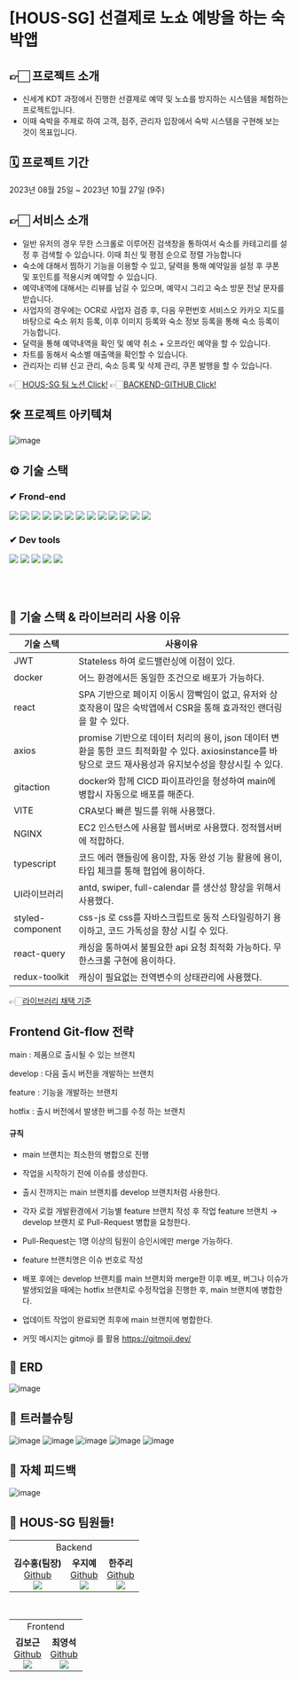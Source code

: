 # [HOUS-SG] 선결제로 노쇼 예방을 하는 숙박앱 


## 👉🏻 프로젝트 소개

- 신세계 KDT 과정에서 진행한 선결제로 예약 및 노쇼를 방지하는 시스템을 체험하는 프로젝트입니다.
- 이때 숙박을 주제로 하여 고객, 점주, 관리자 입장에서 숙박 시스템을 구현해 보는 것이 목표입니다.

## 🗓 프로젝트 기간
2023년 08월 25일 ~ 2023년 10월 27일 (9주)

## 👉🏻 서비스 소개 <br>
- 일반 유저의 경우 무한 스크롤로 이루어진 검색창을 통하여서 숙소를 카테고리를 설정 후 검색할 수 있습니다. 이때 최신 및 평점 순으로 정렬 가능합니다
- 숙소에 대해서 찜하기 기능을 이용할 수 있고, 달력을 통해 예약일을 설정 후 쿠폰 및 포인트를 적용시켜 예약할 수 있습니다.
- 예약내역에 대해서는 리뷰를 남길 수 있으며, 예약시 그리고 숙소 방문 전날 문자를 받습니다.
- 사업자의 경우에는 OCR로 사업자 검증 후, 다음 우편번호 서비스오 카카오 지도를 바탕으로 숙소 위치 등록, 이후 이미지 등록와 숙소 정보 등록을 통해 숙소 등록이 가능합니다.
- 달력을 통해 예약내역을 확인 및 예약 취소 + 오프라인 예약을 할 수 있습니다.
- 차트를 동해서 숙소별 매출액을 확인할 수 있습니다.
- 관리자는 리뷰 신고 관리, 숙소 등록 및 삭제 관리, 쿠폰 발행을 할 수 있습니다. 

👉🏻[HOUS-SG 팀 노션  Click!](https://www.notion.so/HOUS-SG-Project-68a8b031b7ee4be5aad70516b1214c74)
👉🏻[BACKEND-GITHUB  Click!](https://github.com/ssgfinal/backend-final)

## 🛠 프로젝트 아키텍쳐
![image](https://github.com/ssgfinal/frontend-final/assets/120103909/709638dc-798b-4358-9ab9-5441fcfa2333)


## ⚙ 기술 스택

### ✔ Frond-end
<div>
<img src="https://img.shields.io/badge/react-61DAFB?style=for-the-badge&logo=react&logoColor=black">
<img src="https://img.shields.io/badge/html5-E34F26?style=for-the-badge&logo=html5&logoColor=white">
<img src="https://img.shields.io/badge/css-1572B6?style=for-the-badge&logo=css3&logoColor=white">
<img src="https://img.shields.io/badge/typescript-3178C6?style=for-the-badge&logo=typescript&logoColor=white">
<img src="https://img.shields.io/badge/styledcomponents-DB7093?style=for-the-badge&logo=styledcomponents&logoColor=white">
<img src="https://img.shields.io/badge/vite-646CFF?style=for-the-badge&logo=vite&logoColor=black">
<img src="https://img.shields.io/badge/nginx-009639?style=for-the-badge&logo=nginx&logoColor=black">
<img src="https://img.shields.io/badge/Docker-2496ED?style=for-the-badge&logo=Docker&logoColor=white">
<img src="https://img.shields.io/badge/githubactions-2088FF?style=for-the-badge&logo=githubactions&logoColor=white">
<img src="https://img.shields.io/badge/reactquery-FF4154?style=for-the-badge&logo=reactquery&logoColor=white">
<img src="https://img.shields.io/badge/Redux Toolkit-764ABC?style=for-the-badge&logo=Redux&logoColor=white"/>
<img src="https://img.shields.io/badge/Axios-5A29E4?style=for-the-badge&logo=Axios&logoColor=white">
<img src="https://img.shields.io/badge/dotenv-ECD53F?style=for-the-badge&logo=.ENV&logoColor=white">



</div>

### ✔ Dev tools
<div>
<img src="https://img.shields.io/badge/Visual Studio Code-007ACC?style=for-the-badge&logo=Visual Studio Code&logoColor=white">
<img src="https://img.shields.io/badge/Git-F05032?style=for-the-badge&logo=Git&logoColor=white"/>
<img src="https://img.shields.io/badge/GitHub-181717?style=for-the-badge&logo=GitHub&logoColor=white"/>
<img src="https://img.shields.io/badge/KakaoTalk-FFCD00?style=for-the-badge&logo=KakaoTalk&logoColor=black"/>
<img src="https://img.shields.io/badge/notion-000000?style=for-the-badge&logo=notion&logoColor=black"/>

</div>

<br><br>

## 📝 기술 스택 & 라이브러리 사용 이유

| 기술 스택 | 사용이유 |
| --- | --- |
| JWT | Stateless 하여 로드밸런싱에 이점이 있다. |
| docker | 어느 환경에서든 동일한 조건으로 배포가 가능하다. |
| react | SPA 기반으로 페이지 이동시 깜빡임이 없고, 유저와 상호작용이 많은 숙박앱에서 CSR을 통해 효과적인 랜더링을 할 수 있다.|
| axios | promise 기반으로 데이터 처리의 용이, json 데이터 변환을 통한 코드 최적화할 수 있다. axiosinstance를 바탕으로 코드 재사용성과 유지보수성을 향상시킬 수 있다. |
| gitaction | docker와 함께 CICD 파이프라인을 형성하여 main에 병합시 자동으로 배포를 해준다. |
| VITE | CRA보다 빠른 빌드를 위해 사용했다. |
| NGINX | EC2 인스턴스에 사용할 웹서버로 사용했다. 정적웹서버에 적합하다.|
| typescript | 코드 에러 핸들링에 용이함, 자동 완성 기능 활용에 용이, 타입 체크를 통해 협업에 용이하다. |
| UI라이브러리 | antd, swiper, full-calendar 를 생산성 향상을 위해서 사용했다. |
| styled-component | css-js 로 css를 자바스크립트로 동적 스타일링하기 용이하고, 코드 가독성을 향상 시킬 수 있다.|
| react-query | 캐싱을 통하여서 불필요한 api 요청 최적화 가능하다. 무한스크롤 구현에 용이하다.|
| redux-toolkit| 캐싱이 필요없는 전역변수의 상태관리에 사용했다. |

👉🏻[라이브러리 채택 기준](https://www.notion.so/5b8e07ea6cfc436893f75afdc0615bce)

  
## Frontend Git-flow 전략
main : 제품으로 출시될 수 있는 브랜치 

develop : 다음 출시 버전을 개발하는 브랜치

feature : 기능을 개발하는 브랜치

hotfix : 출시 버전에서 발생한 버그를 수정 하는 브랜치


#### 규칙

- main 브랜치는 최소한의 병합으로 진행

- 작업을 시작하기 전에 이슈를 생성한다.

- 출시 전까지는 main 브랜치를 develop 브랜치처럼 사용한다.

- 각자 로컬 개발환경에서 기능별 feature 브랜치 작성 후 작업 feature 브랜치 → develop 브랜치 로 Pull-Request 병합을 요청한다.

- Pull-Request는 1명 이상의 팀원이 승인시에만 merge 가능하다.

- feature 브랜치명은 이슈 번호로 작성

- 배포 후에는  develop 브랜치를  main 브랜치와 merge한 이후 베포, 버그나 이슈가 발생되었을 때에는 hotfix 브랜치로 수정작업을 진행한 후, main 브랜치에 병합한다.

- 업데이트 작업이 완료되면 최후에 main 브랜치에 병합한다.

- 커밋 메시지는 gitmoji 를 활용   https://gitmoji.dev/

  
## 👷 ERD
![image](https://github.com/ssgfinal/frontend-final/assets/120103909/1343b574-30ef-4a5e-bdc0-3a0117e8747e)


## 🔆 트러블슈팅
![image](https://github.com/ssgfinal/frontend-final/assets/120103909/a118e41b-f583-4775-ab6e-47793f17f744)
![image](https://github.com/ssgfinal/frontend-final/assets/120103909/a112a716-404d-4b6e-b6c3-50011730b044)
![image](https://github.com/ssgfinal/frontend-final/assets/120103909/2da266b2-9ad3-4281-b17b-bbc88af4c936)
![image](https://github.com/ssgfinal/frontend-final/assets/120103909/6c8b7794-e96e-4572-be75-bf65214d1910)
![image](https://github.com/ssgfinal/frontend-final/assets/120103909/37257e78-864a-4e0b-8a70-efc4edc7375b)

## 🔆 자체 피드백

![image](https://github.com/ssgfinal/frontend-final/assets/120103909/9ca40bd7-1d58-451a-90a7-912e848612e5)







## 👻 HOUS-SG 팀원들!
  
  <table>
  <tr>
  <td colspan='3' align="center">
  Backend
  </td>
  <tr>
        </td>
    <td align="center" >
    <b>김수홍(팀장)</b></a><br>
    <a href="https://github.com/suhong99">Github</a>
    <br><img src="https://img.shields.io/badge/react-61DAFB?style=for-the-badge&logo=react&logoColor=black"><br>
    </td>
        </td>
    <td align="center" >
    <b>우지예</b></a><br>
    <a href="https://github.com/woojiyee">Github</a>
    <br><img src="https://img.shields.io/badge/react-61DAFB?style=for-the-badge&logo=react&logoColor=black"><br>
    </td>
        </td>
    <td align="center" >
    <b>한주리</b></a><br>
    <a href="https://github.com/HanJuRi999">Github</a>
    <br><img src="https://img.shields.io/badge/react-61DAFB?style=for-the-badge&logo=react&logoColor=black"><br>
    </td>
    </tr>
</table>

<br>

  <table>
  <tr>
  <td colspan='2' align="center">
  Frontend
  </td>
  <tr>
        </td>
    <td align="center" >
    <b>김보근</b></a><br>
    <a href="https://github.com/SanBu599">Github</a>
    <br><img src="https://img.shields.io/badge/springboot-6DB33F?style=flat&logo=springboot&logoColor=white"/><br>
    </td>
        </td>
    <td align="center" >
    <b>최영석</b></a><br>
    <a href="https://github.com/0-ssg">Github</a>
    <br><img src="https://img.shields.io/badge/springboot-6DB33F?style=flat&logo=springboot&logoColor=white"/><br>
    </td>
  </tr>
</table>

<br>
